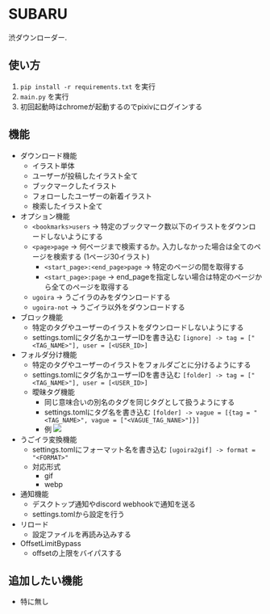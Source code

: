 # SUBARU
渋ダウンローダー.

## 使い方
1. ```pip install -r requirements.txt``` を実行
2. ``main.py`` を実行
3. 初回起動時はchromeが起動するのでpixivにログインする

## 機能
 - ダウンロード機能
   - イラスト単体
   - ユーザーが投稿したイラスト全て
   - ブックマークしたイラスト
   - フォローしたユーザーの新着イラスト
   - 検索したイラスト全て
 - オプション機能
   - ``<bookmarks>users`` -> 特定のブックマーク数以下のイラストをダウンロードしないようにする
   - ``<page>page`` -> 何ページまで検索するか｡ 入力しなかった場合は全てのページを検索する (1ページ30イラスト)
     - ``<start_page>:<end_page>page`` -> 特定のページの間を取得する
     - ``<start_page>:page`` -> end_pageを指定しない場合は特定のページから全てのページを取得する
   - ``ugoira`` -> うごイラのみをダウンロードする
   - ``ugoira-not`` -> うごイラ以外をダウンロードする
 - ブロック機能
   - 特定のタグやユーザーのイラストをダウンロードしないようにする
   - settings.tomlにタグ名かユーザーIDを書き込む ```[ignore] -> tag = ["<TAG_NAME>"], user = [<USER_ID>]```
 - フォルダ分け機能
   - 特定のタグやユーザーのイラストをフォルダごとに分けるようにする
   - settings.tomlにタグ名かユーザーIDを書き込む ```[folder] -> tag = ["<TAG_NAME>"], user = [<USER_ID>]```
   - 曖昧タグ機能
     - 同じ意味合いの別名のタグを同じタグとして扱うようにする
     - settings.tomlにタグ名を書き込む ```[folder] -> vague = [{tag = "<TAG_NAME>", vague = ["<VAGUE_TAG_NANE>"]}]```
     - 例 ![](https://cdn.discordapp.com/attachments/1111172092654796813/1218064910009765918/image.png?ex=66064e59&is=65f3d959&hm=feb72dc0b9cda560c89b24fa0c25ad02ca55c10e0263ebe7d6b08b121d40c3fb&)
 - うごイラ変換機能
   - settings.tomlにフォーマット名を書き込む ```[ugoira2gif] -> format = "<FORMAT>"```
   - 対応形式
     - gif
     - webp
 - 通知機能
   - デスクトップ通知やdiscord webhookで通知を送る
   - settings.tomlから設定を行う
 - リロード
   - 設定ファイルを再読み込みする
 - OffsetLimitBypass
   - offsetの上限をバイパスする

## 追加したい機能
 - 特に無し